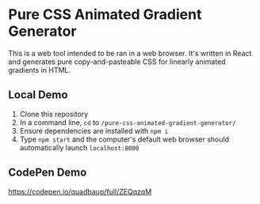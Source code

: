 # Pure CSS Animated Gradient Generator

This is a web tool intended to be ran in a web browser. It's written in React and generates pure copy-and-pasteable CSS for linearly animated gradients in HTML.

## Local Demo

1. Clone this repository
2. In a command line, `cd` to `/pure-css-animated-gradient-generator/`
3. Ensure dependencies are installed with `npm i`
4. Type `npm start` and the computer's default web browser should automatically launch `localhost:8000`

## CodePen Demo

<https://codepen.io/quadbaup/full/ZEQqzqM>
